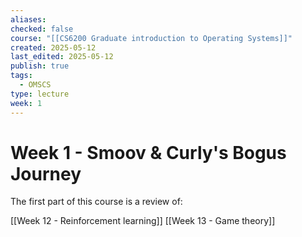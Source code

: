 ```yaml
---
aliases: 
checked: false
course: "[[CS6200 Graduate introduction to Operating Systems]]"
created: 2025-05-12
last_edited: 2025-05-12
publish: true
tags:
  - OMSCS
type: lecture
week: 1
---
```

# Week 1 - Smoov & Curly's Bogus Journey

The first part of this course is a review of:

[[Week 12 - Reinforcement learning]]
[[Week 13 - Game theory]]

